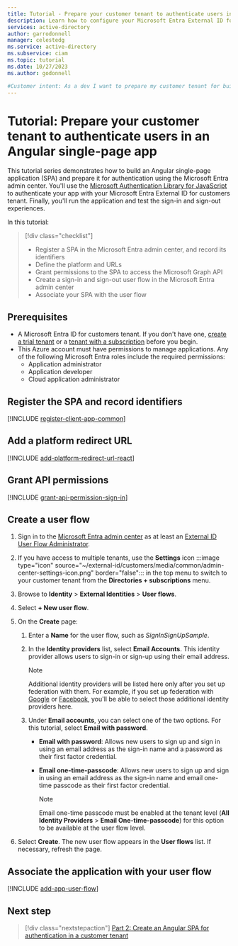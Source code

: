 ```yaml
---
title: Tutorial - Prepare your customer tenant to authenticate users in an Angular single-page app (SPA)
description: Learn how to configure your Microsoft Entra External ID for customers tenant for authentication with an Angular single-page app (SPA).
services: active-directory
author: garrodonnell
manager: celestedg
ms.service: active-directory
ms.subservice: ciam
ms.topic: tutorial
ms.date: 10/27/2023
ms.author: godonnell

#Customer intent: As a dev I want to prepare my customer tenant for building a single-page app with Angular.
---
```


# Tutorial: Prepare your customer tenant to authenticate users in an Angular single-page app

This tutorial series demonstrates how to build an Angular single-page application (SPA) and prepare it for authentication using the Microsoft Entra admin center. You'll use the [Microsoft Authentication Library for JavaScript](/javascript/api/%40azure/msal-angular/) to authenticate your app with your Microsoft Entra External ID for customers tenant. Finally, you'll run the application and test the sign-in and sign-out experiences.

In this tutorial:

> [!div class="checklist"]
> * Register a SPA in the Microsoft Entra admin center, and record its identifiers
> * Define the platform and URLs
> * Grant permissions to the SPA to access the Microsoft Graph API
> * Create a sign-in and sign-out user flow in the Microsoft Entra admin center
> * Associate your SPA with the user flow

## Prerequisites

* A Microsoft Entra ID for customers tenant. If you don't have one, [create a trial tenant](https://aka.ms/ciam-free-trial) or a [tenant with a subscription](./quickstart-tenant-setup.md) before you begin.
* This Azure account must have permissions to manage applications. Any of the following Microsoft Entra roles include the required permissions:
    * Application administrator
    * Application developer
    * Cloud application administrator

## Register the SPA and record identifiers

[!INCLUDE [register-client-app-common](./includes/register-app/register-client-app-common.md)]

## Add a platform redirect URL

[!INCLUDE [add-platform-redirect-url-react](./includes/register-app/add-platform-redirect-url-angular.md)]

## Grant API permissions

[!INCLUDE [grant-api-permission-sign-in](./includes/register-app/grant-api-permission-sign-in.md)]

## Create a user flow

1. Sign in to the [Microsoft Entra admin center](https://entra.microsoft.com) as at least an [External ID User Flow Administrator](~/identity/role-based-access-control/permissions-reference.md#external-id-user-flow-administrator).  
1. If you have access to multiple tenants, use the **Settings** icon :::image type="icon" source="~/external-id/customers/media/common/admin-center-settings-icon.png" border="false"::: in the top menu to switch to your customer tenant from the **Directories + subscriptions** menu. 
1. Browse to **Identity** > **External Identities** > **User flows**.
1. Select **+ New user flow**.
1. On the **Create** page:

   1. Enter a **Name** for the user flow, such as *SignInSignUpSample*.
   1. In the **Identity providers** list, select **Email Accounts**. This identity provider allows users to sign-in or sign-up using their email address.
   
         > [!NOTE]
         > Additional identity providers will be listed here only after you set up federation with them. For example, if you set up federation with [Google](./how-to-google-federation-customers.md) or [Facebook](./how-to-facebook-federation-customers.md), you'll be able to select those additional identity providers here.  

   1. Under **Email accounts**, you can select one of the two options. For this tutorial, select **Email with password**.

      - **Email with password**: Allows new users to sign up and sign in using an email address as the sign-in name and a password as their first factor credential.  
      - **Email one-time-passcode**: Allows new users to sign up and sign in using an email address as the sign-in name and email one-time passcode as their first factor credential.

         > [!NOTE]
         > Email one-time passcode must be enabled at the tenant level (**All Identity Providers** > **Email One-time-passcode**) for this option to be available at the user flow level. 

1. Select **Create**. The new user flow appears in the **User flows** list. If necessary, refresh the page.

## Associate the application with your user flow

[!INCLUDE [add-app-user-flow](./includes/configure-user-flow/add-app-user-flow.md)]

## Next step

> [!div class="nextstepaction"]
> [Part 2: Create an Angular SPA for authentication in a customer tenant](tutorial-single-page-app-angular-sign-in-prepare-app.md)
